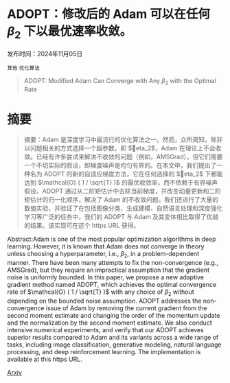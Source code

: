 # ADOPT：修改后的 Adam 可以在任何 $β_2$ 下以最优速率收敛。

发布时间：2024年11月05日

`其他` `优化算法`

> ADOPT: Modified Adam Can Converge with Any $β_2$ with the Optimal Rate

# 摘要

> 摘要：Adam 是深度学习中最流行的优化算法之一。然而，众所周知，除非以问题相关的方式选择一个超参数，即 $eta_2$，Adam 在理论上不会收敛。已经有许多尝试来解决不收敛的问题（例如，AMSGrad），但它们需要一个不切实际的假设，即梯度噪声是均匀有界的。在本文中，我们提出了一种名为 ADOPT 的新的自适应梯度方法，它在任何选择的 $eta_2$ 下都能达到 $\mathcal{O} ( 1 / \sqrt{T} )$ 的最优收敛率，而不依赖于有界噪声假设。ADOPT 通过从二阶矩估计中去除当前梯度，并改变动量更新和二阶矩估计的归一化顺序，解决了 Adam 的不收敛问题。我们还进行了大量的数值实验，并验证了在包括图像分类、生成建模、自然语言处理和深度强化学习等广泛的任务中，我们的 ADOPT 与 Adam 及其变体相比取得了优越的结果。该实现可在这个 https URL 获得。

> 
Abstract:Adam is one of the most popular optimization algorithms in deep learning. However, it is known that Adam does not converge in theory unless choosing a hyperparameter, i.e., $\beta_2$, in a problem-dependent manner. There have been many attempts to fix the non-convergence (e.g., AMSGrad), but they require an impractical assumption that the gradient noise is uniformly bounded. In this paper, we propose a new adaptive gradient method named ADOPT, which achieves the optimal convergence rate of $\mathcal{O} ( 1 / \sqrt{T} )$ with any choice of $\beta_2$ without depending on the bounded noise assumption. ADOPT addresses the non-convergence issue of Adam by removing the current gradient from the second moment estimate and changing the order of the momentum update and the normalization by the second moment estimate. We also conduct intensive numerical experiments, and verify that our ADOPT achieves superior results compared to Adam and its variants across a wide range of tasks, including image classification, generative modeling, natural language processing, and deep reinforcement learning. The implementation is available at this https URL.
    

[Arxiv](https://arxiv.org/pdf/2411.02853)